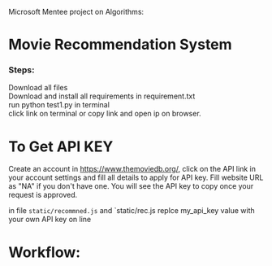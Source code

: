 Microsoft Mentee project on Algorithms:
# Movie Recommendation System

### Steps:<br>
Download all files<br>
Download and install all requirements in requirement.txt<br>
run python test1.py in terminal<br>
click link on terminal or copy link and open ip on browser.

# To Get API KEY
Create an account in https://www.themoviedb.org/, click on the API link in your account settings and fill all  details to apply for API key. Fill website URL as "NA" if you don't have one. You will see the API key to copy once your request is approved.

in file `static/recommned.js` and `static/rec.js replce my_api_key value with your own API key on line 

# Workflow:


